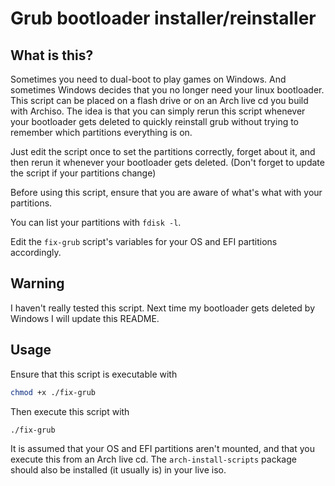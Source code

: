 # Grub bootloader installer/reinstaller

## What is this?

Sometimes you need to dual-boot to play games on Windows. And sometimes Windows decides that you no longer need your linux bootloader.
This script can be placed on a flash drive or on an Arch live cd you build with Archiso. The idea is that you can simply rerun this script
whenever your bootloader gets deleted to quickly reinstall grub without trying to remember which partitions everything is on. 

Just edit the script once to set the partitions correctly, forget about it, and then rerun it whenever your bootloader gets deleted.
(Don't forget to update the script if your partitions change)

Before using this script, ensure that you are aware of what's what with your partitions.

You can list your partitions with `fdisk -l`.

Edit the `fix-grub` script's variables for your OS and EFI partitions accordingly.

## Warning

I haven't really tested this script. Next time my bootloader gets deleted by Windows I will update this README.

## Usage

Ensure that this script is executable with
```bash
chmod +x ./fix-grub
```

Then execute this script with
```bash
./fix-grub
```

It is assumed that your OS and EFI partitions aren't mounted, and that you execute this from an Arch live cd. 
The `arch-install-scripts` package should also be installed (it usually is) in your live iso.
